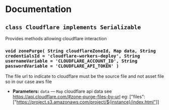 # Documentation

## `class Cloudflare implements Serializable`

Provides methods allowing cloudflare interaction

### `void zonePurge( String cloudflareZoneId, Map data, String credentialsId = 'cloudflare-workers-deploy', String usernameVariable = 'CLOUDFLARE_ACCOUNT_ID', String passwordVariable = 'CLOUDFLARE_API_TOKEN' )`

The file url to indicate to cloudflare must be the source file and not asset file so in our case aws file

 * **Parameters:** `data` — `Map` cloudflare api data
    see https://api.cloudflare.com/#zone-purge-files-by-url
    eg: ["files":["https://project.s3.amazonaws.com/project/${instance}/index.html"]]
